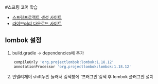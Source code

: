 #스프링 코어 학습 
- [스프링프로젝트 생성 사이트](https://start.spring.io)
- [라이브러리 다운로드 사이트](https://mvnrepository.com)
## lombok 설정 
1. build.gradle -> dependencies에 추가 

```groovy
	compileOnly 'org.projectlombok:lombok:1.18.12'
	annotationProcessor 'org.projectlombok:lombok:1.18.12'
```

2. 인텔리제이 shift두번 눌러서 검색창에 '프러그인'검색 후 lombok 플러그인 설치 